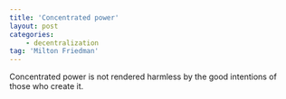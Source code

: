 ```yaml
---
title: 'Concentrated power'
layout: post
categories:
    - decentralization
tag: 'Milton Friedman'
---
```


Concentrated power is not rendered harmless by the good intentions of those who create it.